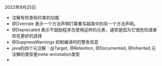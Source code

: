 2022年9月25日

- 注解有检查和约束的功能
- @Override 表示一个方法声明打算重写超类中的另一个方法声明。
- @Deprecated 表示不鼓励程序员使用这样的元素，通常是因为它很危险或者存在更好的选择
- @SuppressWarnings 抑制编译时的警告信息
- java的四个元注解：@Target, @Retention, @Documented, @Inherited 元注解的类型是meta-annotation类型
- 